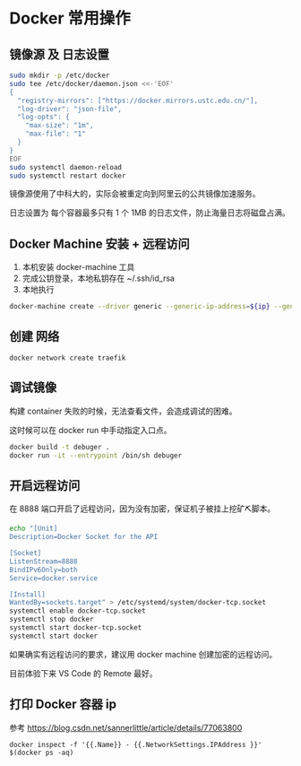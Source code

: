 # Docker 常用操作

## 镜像源 及 日志设置

```bash
sudo mkdir -p /etc/docker
sudo tee /etc/docker/daemon.json <<-'EOF'
{
  "registry-mirrors": ["https://docker.mirrors.ustc.edu.cn/"],
  "log-driver": "json-file",
  "log-opts": {
    "max-size": "1m",
    "max-file": "1"
  }
}
EOF
sudo systemctl daemon-reload
sudo systemctl restart docker
```

镜像源使用了中科大的，实际会被重定向到阿里云的公共镜像加速服务。

日志设置为 每个容器最多只有 1 个 1MB 的日志文件，防止海量日志将磁盘占满。

## Docker Machine 安装 + 远程访问

1. 本机安装 docker-machine 工具
1. 完成公钥登录，本地私钥存在 ~/.ssh/id_rsa
1. 本地执行

```bash
docker-machine create --driver generic --generic-ip-address=${ip} --generic-ssh-key ~/.ssh/id_rsa --engine-registry-mirror https://${Your}.mirror.aliyuncs.com ${name}
```

## 创建 网络

`docker network create traefik`

## 调试镜像

构建 container 失败的时候，无法查看文件，会造成调试的困难。

这时候可以在 docker run 中手动指定入口点。

```bash
docker build -t debuger .
docker run -it --entrypoint /bin/sh debuger
```

## 开启远程访问

在 8888 端口开启了远程访问，因为没有加密，保证机子被挂上挖矿⛏脚本。

```sh
echo "[Unit]
Description=Docker Socket for the API

[Socket]
ListenStream=8888
BindIPv6Only=both
Service=docker.service

[Install]
WantedBy=sockets.target" > /etc/systemd/system/docker-tcp.socket
systemctl enable docker-tcp.socket
systemctl stop docker
systemctl start docker-tcp.socket
systemctl start docker
```

如果确实有远程访问的要求，建议用 docker machine 创建加密的远程访问。

目前体验下来 VS Code 的 Remote 最好。

## 打印 Docker 容器 ip

参考 <https://blog.csdn.net/sannerlittle/article/details/77063800>

`docker inspect -f '{{.Name}} - {{.NetworkSettings.IPAddress }}' $(docker ps -aq)`
